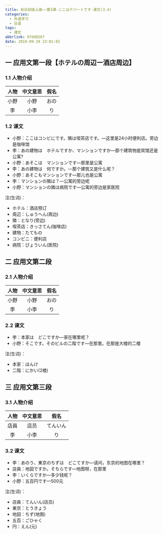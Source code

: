 ```yaml
---
title: 标日初级上册——第3课-ここはデパートです-课文(3.4)
categories:
  - 外语学习
  - 日语
tags:
  - 课文
abbrlink: 97dd0267
date: 2019-09-29 23:01:03
---
```

## 一 应用文第一段【ホテルの周辺ー酒店周边】
### 1.1 人物介绍
| 人物 | 中文意思 | 假名 |
| :--: | :------: | :--: |
| 小野 |   小野   | おの |
|  李  |   小李   |  り  |

<!--more-->

### 1.2 课文

* 小野：ここはコンビにです。隣は喫茶店です。—这里是24小时便利店。旁边是咖啡馆
* 李：あの建物は　ホテルですか、マンションですか—那个建筑物是宾馆还是公寓?
* 小野：あそこは　マンションです—那里是公寓
* 李：あの建物は　何ですか。—那个建筑又是什么呢？
* 小野：あそこもマンションです—那儿也是公寓
* 李：マンションの隣は？—公寓的旁边呢
* 小野：マンションの隣は病院です—公寓的旁边是家医院


注(生词)： 

* ホテル：酒店预订
* 周辺：しゅうへん(周边)
* 隣：となり(旁边)
* 喫茶店：きっさてん(咖啡店)
* 建物：たてもの
* コンビニ：便利店
* 病院：びょういん(医院)

## 二 应用文第二段

### 2.1 人物介绍
| 人物 | 中文意思 | 假名 |
| :--: | :------: | :--: |
| 小野 |   小野   | おの |
|  李  |   小李   |  り  |

### 2.2 课文
* 李：本家は　どこですか—家在哪里呢？
* 小野：そこです。そのビルの二階です—在那里。在那座大楼的二楼

注(生词)：     

* 本家：ほんけ
* 二階：にかい(2楼)

## 三 应用文第三段
### 3.1 人物介绍
| 人物 | 中文意思 |   假名   |
| :--: | :------: | :------: |
| 店員 |   店员   | てんいん |
|  李  |   小李   |    り    |

### 3.2 课文

* 李：あのう、東京のちずは　どこてすか—请问，东京的地图在哪里？
* 店員：地図ですか。そちらです—地图呀，在那里
* 李：いくらですか—多少钱呢？
* 小野：五百円です—500元



注(生词)：  

* 店員：てんいん(店员)
* 東京：とうきょう
* 地図：ちず(地图)
* 五百：ごひゃく
* 円：えん(元)